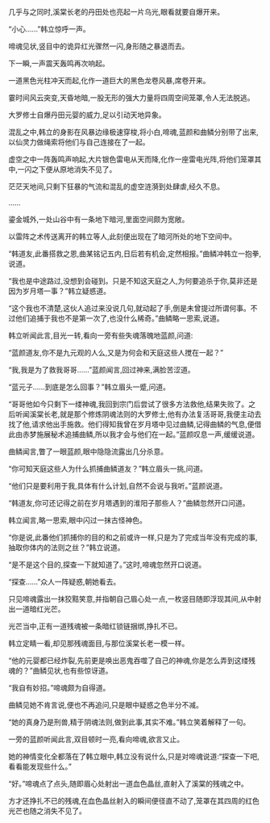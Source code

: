 
几乎与之同时,溪棠长老的丹田处也亮起一片乌光,眼看就要自爆开来。

“小心……”韩立惊呼一声。

啼魂见状,竖目中的诡异红光骤然一闪,身形随之暴退而去。

下一瞬,一声震天轰鸣再次响起。

一道黑色光柱冲天而起,化作一道巨大的黑色龙卷风暴,席卷开来。

霎时间风云突变,天昏地暗,一股无形的强大力量将四周空间笼罩,令人无法脱逃。

大罗修士自爆丹田元婴的威力,足以引动天地异象。

混乱之中,韩立的身影在风暴边缘极速穿梭,将小白,啼魂,蓝颜和曲鳞分别带了出来,以仙灵力做绳索将他们与自己连接在了一起。

虚空之中一阵轰鸣声响起,大片银色雷电从天而降,化作一座雷电光阵,将他们笼罩其中,一闪之下便从原地消失不见了。

茫茫天地间,只剩下狂暴的气流和混乱的虚空涟漪到处肆虐,经久不息。

……

鎏金城外,一处山谷中有一条地下暗河,里面空间颇为宽敞。

以雷阵之术传送离开的韩立等人,此刻便出现在了暗河所处的地下空间中。

“韩道友,此番搭救之恩,曲某铭记五内,日后若有机会,定然相报。”曲鳞冲韩立一抱拳,说道。

“我也是中途路过,没想到会碰到。只是不知这天庭之人,为何要追杀于你,莫非还是因为岁月塔一事？”韩立疑惑道。

“这个我也不清楚,这伙人追过来没说几句,就动起了手,倒是未曾提过所谓何事。不过他们追捕于我也不是第一次了,也没什么稀奇。”曲鳞略一思索,说道。

韩立听闻此言,目光一转,看向一旁有些失魂落魄地蓝颜,问道:

“蓝颜道友,你不是九元观的人么,又是为何会和天庭这些人搅在一起？”

“我,我是为了救我哥哥……”蓝颜闻言,回过神来,满脸苦涩道。

“蓝元子……到底是怎么回事？”韩立眉头一蹙,问道。

“哥哥他如今只剩下一缕神魂,我回到宗门后尝试了很多方法救他,结果失败了。之后听闻溪棠长老,就是那个修炼阴魂法则的大罗修士,他有办法复活哥哥,我便主动去找了他,请求他出手施救。他们得知我曾在岁月塔中见过曲鳞,记得曲鳞的气息,便借此由赤梦施展秘术追捕曲鳞,所以我才会与他们在一起。”蓝颜叹息一声,缓缓说道。

曲鳞闻言,瞥了一眼蓝颜,眼中隐隐流露出几分杀意。

“你可知天庭这些人为什么抓捕曲鳞道友？”韩立眉头一挑,问道。

“他们只是要利用于我,具体有什么计划,自然不会说与我听。”蓝颜说道。

“韩道友,你可还记得之前在岁月塔遇到的淮阳子那些人？”曲鳞忽然开口问道。

韩立闻言,略一思索,眼中闪过一抹古怪神色。

“你是说,此番他们抓捕你的目的和之前或许一样,只是为了完成当年没有完成的事,抽取你体内的法则之丝？”韩立说道。

“是不是这个目的,探查一下就知道了。”这时,啼魂忽然开口说道。

“探查……”众人一阵疑惑,朝她看去。

只见啼魂露出一抹狡黠笑意,并指朝自己眉心处一点,一枚竖目随即浮现其间,从中射出一道暗红光芒。

光芒当中,正有一道残魂被一条暗红锁链捆绑,挣扎不已。

韩立定睛一看,却见那残魂面目,与那位溪棠长老一模一样。

“他的元婴都已经炸裂,先前更是唤出恶鬼吞噬了自己的神魂,你是怎么弄到这缕残魂的？”曲鳞见状,也有些惊讶道。

“我自有妙招。”啼魂颇为自得道。

曲鳞见她不肯言说,便也不再追问,只是眼中疑惑之色半分不减。

“她的真身乃是刑兽,精于阴魂法则,做到此事,其实不难。”韩立笑着解释了一句。

一旁的蓝颜听闻此言,双目顿时一亮,看向啼魂,欲言又止。

她的神情变化全都落在了韩立眼中,韩立没有说什么,只是对啼魂说道:“探查一下吧,看看能发现些什么。”

“好。”啼魂点了点头,随即眉心处射出一道血色晶丝,直射入了溪棠的残魂之中。

方才还挣扎不已的残魂,在血色晶丝射入的瞬间便径直不动了,笼罩在其四周的红色光芒也随之消失不见了。
